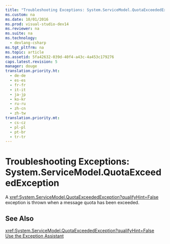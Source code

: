 ```yaml
---
title: "Troubleshooting Exceptions: System.ServiceModel.QuotaExceededException"
ms.custom: na
ms.date: 10/01/2016
ms.prod: visual-studio-dev14
ms.reviewer: na
ms.suite: na
ms.technology: 
  - devlang-csharp
ms.tgt_pltfrm: na
ms.topic: article
ms.assetid: 5fa42632-039d-40f4-a43c-4a453c179276
caps.latest.revision: 5
manager: douge
translation.priority.ht: 
  - de-de
  - es-es
  - fr-fr
  - it-it
  - ja-jp
  - ko-kr
  - ru-ru
  - zh-cn
  - zh-tw
translation.priority.mt: 
  - cs-cz
  - pl-pl
  - pt-br
  - tr-tr
---
```

# Troubleshooting Exceptions: System.ServiceModel.QuotaExceededException
A <xref:System.ServiceModel.QuotaExceededException?qualifyHint=False> exception is thrown when a message quota has been exceeded.  
  
## See Also  
 <xref:System.ServiceModel.QuotaExceededException?qualifyHint=False>   
 [Use the Exception Assistant](../Topic/How%20to:%20Use%20the%20Exception%20Assistant.md)